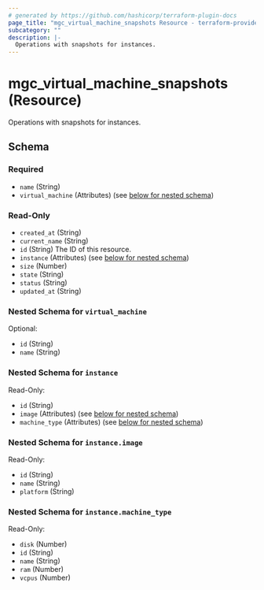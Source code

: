 ```yaml
---
# generated by https://github.com/hashicorp/terraform-plugin-docs
page_title: "mgc_virtual_machine_snapshots Resource - terraform-provider-mgc"
subcategory: ""
description: |-
  Operations with snapshots for instances.
---
```


# mgc_virtual_machine_snapshots (Resource)

Operations with snapshots for instances.



<!-- schema generated by tfplugindocs -->
## Schema

### Required

- `name` (String)
- `virtual_machine` (Attributes) (see [below for nested schema](#nestedatt--virtual_machine))

### Read-Only

- `created_at` (String)
- `current_name` (String)
- `id` (String) The ID of this resource.
- `instance` (Attributes) (see [below for nested schema](#nestedatt--instance))
- `size` (Number)
- `state` (String)
- `status` (String)
- `updated_at` (String)

<a id="nestedatt--virtual_machine"></a>
### Nested Schema for `virtual_machine`

Optional:

- `id` (String)
- `name` (String)


<a id="nestedatt--instance"></a>
### Nested Schema for `instance`

Read-Only:

- `id` (String)
- `image` (Attributes) (see [below for nested schema](#nestedatt--instance--image))
- `machine_type` (Attributes) (see [below for nested schema](#nestedatt--instance--machine_type))

<a id="nestedatt--instance--image"></a>
### Nested Schema for `instance.image`

Read-Only:

- `id` (String)
- `name` (String)
- `platform` (String)


<a id="nestedatt--instance--machine_type"></a>
### Nested Schema for `instance.machine_type`

Read-Only:

- `disk` (Number)
- `id` (String)
- `name` (String)
- `ram` (Number)
- `vcpus` (Number)
